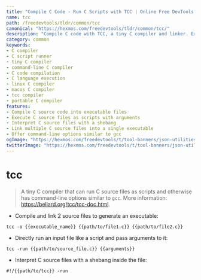 ```yaml
---
title: "Compile C Code - Run C Scripts with TCC | Online Free DevTools by Hexmos"
name: tcc
path: /freedevtools/tldr/common/tcc
canonical: "https://hexmos.com/freedevtools/tldr/common/tcc/"
description: "Compile C code with TCC, a tiny C compiler and linker. Execute C scripts and build executables directly from source files. Free online tool, no registration required."
category: common
keywords:
- C compiler
- C script runner
- tiny C compiler
- command-line C compiler
- C code compilation
- C language execution
- linux C compiler
- macos C compiler
- tcc compiler
- portable C compiler
features:
- Compile C source code into executable files
- Execute C source files as scripts with arguments
- Interpret C source files with a shebang
- Link multiple C source files into a single executable
- Offer command-line options similar to gcc
ogImage: "https://hexmos.com/freedevtools/t/tool-banners/json-utilities-banner.png"
twitterImage: "https://hexmos.com/freedevtools/t/tool-banners/json-utilities-banner.png"
---
```


# tcc

> A tiny C compiler that can run C source files as scripts and otherwise has command-line options similar to `gcc`.
> More information: <https://bellard.org/tcc/tcc-doc.html>.

- Compile and link 2 source files to generate an executable:

`tcc -o {{executable_name}} {{path/to/file1.c}} {{path/to/file2.c}}`

- Directly run an input file like a script and pass arguments to it:

`tcc -run {{path/to/source_file.c}} {{arguments}}`

- Interpret C source files with a shebang inside the file:

`#!/{{path/to/tcc}} -run`
